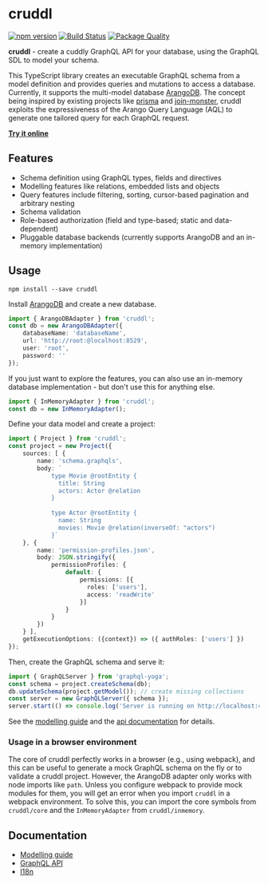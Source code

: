 # cruddl

[![npm version](https://badge.fury.io/js/cruddl.svg)](https://npmjs.org/cruddl) [![Build Status](https://travis-ci.org/AEB-labs/cruddl.svg?branch=master)](https://travis-ci.org/AEB-labs/cruddl) [![Package Quality](https://npm.packagequality.com/shield/cruddl.svg)](https://packagequality.com/#?package=cruddl)

**cruddl** - create a cuddly GraphQL API for your database, using the GraphQL SDL to model your schema.

This TypeScript library creates an executable GraphQL schema from a model definition and provides queries and mutations to access a database. Currently, it supports the multi-model database [ArangoDB](https://www.arangodb.com/). The concept being inspired by existing projects like [prisma](https://github.com/graphcool/prisma) and [join-monster](https://github.com/stems/join-monster), cruddl exploits the expressiveness of the Arango Query Language (AQL) to generate one tailored query for each GraphQL request.

**[Try it online](https://aeb-labs.github.io/cruddl/)**

## Features

* Schema definition using GraphQL types, fields and directives
* Modelling features like relations, embedded lists and objects
* Query features include filtering, sorting, cursor-based pagination and arbitrary nesting
* Schema validation
* Role-based authorization (field and type-based; static and data-dependent)
* Pluggable database backends (currently supports ArangoDB and an in-memory implementation)

## Usage

```
npm install --save cruddl
```

Install [ArangoDB](https://www.arangodb.com/) and create a new database.

```typescript
import { ArangoDBAdapter } from 'cruddl';
const db = new ArangoDBAdapter({
    databaseName: 'databaseName',
    url: 'http://root:@localhost:8529',
    user: 'root',
    password: ''
});
```

If you just want to explore the features, you can also use an in-memory database implementation - but don't use this for anything else.

```typescript
import { InMemoryAdapter } from 'cruddl';
const db = new InMemoryAdapter();
```

Define your data model and create a project:

```typescript
import { Project } from 'cruddl';
const project = new Project({
    sources: [ {
        name: 'schema.graphqls',
        body: `
            type Movie @rootEntity {
              title: String
              actors: Actor @relation
            }
            
            type Actor @rootEntity {
              name: String
              movies: Movie @relation(inverseOf: "actors")
            }`
    }, {
        name: 'permission-profiles.json',
        body: JSON.stringify({
            permissionProfiles: {
                default: {
                    permissions: [{
                      roles: ['users'],
                      access: 'readWrite'
                    }]
                }
            }
        })
    } ],
    getExecutionOptions: ({context}) => ({ authRoles: ['users'] })
});
```

Then, create the GraphQL schema and serve it:

```typescript
import { GraphQLServer } from 'graphql-yoga';
const schema = project.createSchema(db);
db.updateSchema(project.getModel()); // create missing collections
const server = new GraphQLServer({ schema });
server.start(() => console.log('Server is running on http://localhost:4000/'));
```

See the [modelling guide](docs/modelling.md) and the [api documentation](docs/api.md) for details.

### Usage in a browser environment

The core of cruddl perfectly works in a browser (e.g., using webpack), and this can be useful to generate a mock GraphQL schema on the fly or to validate a cruddl project. However, the ArangoDB adapter only works with node imports like `path`. Unless you configure webpack to provide mock modules for them, you will get an error when you import `cruddl` in a webpack environment. To solve this, you can import the core symbols from `cruddl/core` and the `InMemoryAdapter` from `cruddl/inmemory`.

## Documentation

* [Modelling guide](docs/modelling.md)
* [GraphQL API](docs/api.md)
* [I18n](docs/i18n.md)

